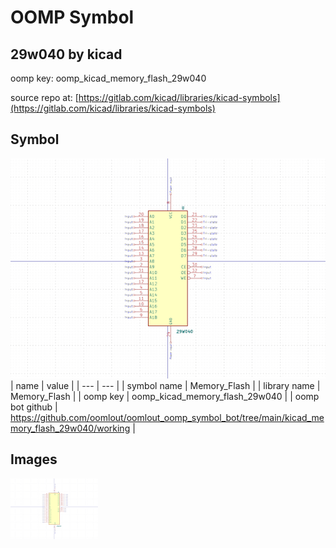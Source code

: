 # OOMP Symbol  
## 29w040  by kicad  
  
oomp key: oomp_kicad_memory_flash_29w040  
  
source repo at: [https://gitlab.com/kicad/libraries/kicad-symbols](https://gitlab.com/kicad/libraries/kicad-symbols)  
## Symbol  
  
[![working.png](working_600.png)](working.png)  
| name | value | 
| --- | --- | 
| symbol name | Memory_Flash | 
| library name | Memory_Flash | 
| oomp key | oomp_kicad_memory_flash_29w040 | 
| oomp bot github | https://github.com/oomlout/oomlout_oomp_symbol_bot/tree/main/kicad_memory_flash_29w040/working | 
## Images  
  
[![working.png](working_140.png)](working.png)  
